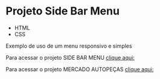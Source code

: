 

# Projeto Side Bar Menu

 - HTML
 - CSS

Exemplo de uso de um menu responsivo e simples 


Para acessar o projeto SIDE BAR MENU [clique aqui:](https://gianfava.github.io/sidebarmenu/)

Para acessar o projeto MERCADO AUTOPEÇAS [clique aqui:](https://pedrobassi23.github.io/MercadoBootstrap/)
